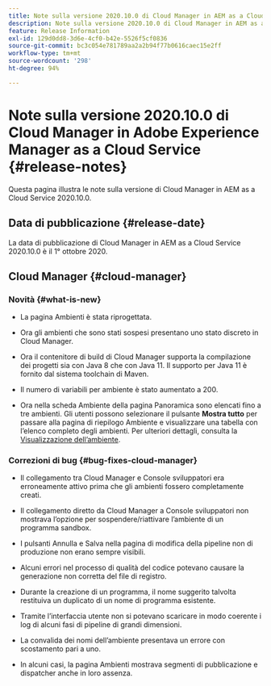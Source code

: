 ```yaml
---
title: Note sulla versione 2020.10.0 di Cloud Manager in AEM as a Cloud Service
description: Note sulla versione 2020.10.0 di Cloud Manager in AEM as a Cloud Service
feature: Release Information
exl-id: 129d0dd8-3d6e-4cf0-b42e-5526f5cf0836
source-git-commit: bc3c054e781789aa2a2b94f77b0616caec15e2ff
workflow-type: tm+mt
source-wordcount: '298'
ht-degree: 94%

---
```


# Note sulla versione 2020.10.0 di Cloud Manager in Adobe Experience Manager as a Cloud Service {#release-notes}

Questa pagina illustra le note sulla versione di Cloud Manager in AEM as a Cloud Service 2020.10.0.

## Data di pubblicazione {#release-date}

La data di pubblicazione di Cloud Manager in AEM as a Cloud Service 2020.10.0 è il 1° ottobre 2020.

## Cloud Manager {#cloud-manager}

### Novità {#what-is-new}

* La pagina Ambienti è stata riprogettata.

* Ora gli ambienti che sono stati sospesi presentano uno stato discreto in Cloud Manager.

* Ora il contenitore di build di Cloud Manager supporta la compilazione dei progetti sia con Java 8 che con Java 11. Il supporto per Java 11 è fornito dal sistema toolchain di Maven.

* Il numero di variabili per ambiente è stato aumentato a 200.

* Ora nella scheda Ambiente della pagina Panoramica sono elencati fino a tre ambienti. Gli utenti possono selezionare il pulsante **Mostra tutto** per passare alla pagina di riepilogo Ambiente e visualizzare una tabella con l’elenco completo degli ambienti.
Per ulteriori dettagli, consulta la [Visualizzazione dell’ambiente](/help/implementing/cloud-manager/manage-environments.md#viewing-environment).


### Correzioni di bug {#bug-fixes-cloud-manager}

* Il collegamento tra Cloud Manager e Console sviluppatori era erroneamente attivo prima che gli ambienti fossero completamente creati.

* Il collegamento diretto da Cloud Manager a Console sviluppatori non mostrava l’opzione per sospendere/riattivare l’ambiente di un programma sandbox.

* I pulsanti Annulla e Salva nella pagina di modifica della pipeline non di produzione non erano sempre visibili.

* Alcuni errori nel processo di qualità del codice potevano causare la generazione non corretta del file di registro.

* Durante la creazione di un programma, il nome suggerito talvolta restituiva un duplicato di un nome di programma esistente.

* Tramite l’interfaccia utente non si potevano scaricare in modo coerente i log di alcuni fasi di pipeline di grandi dimensioni.

* La convalida dei nomi dell’ambiente presentava un errore con scostamento pari a uno.

* In alcuni casi, la pagina Ambienti mostrava segmenti di pubblicazione e dispatcher anche in loro assenza.
